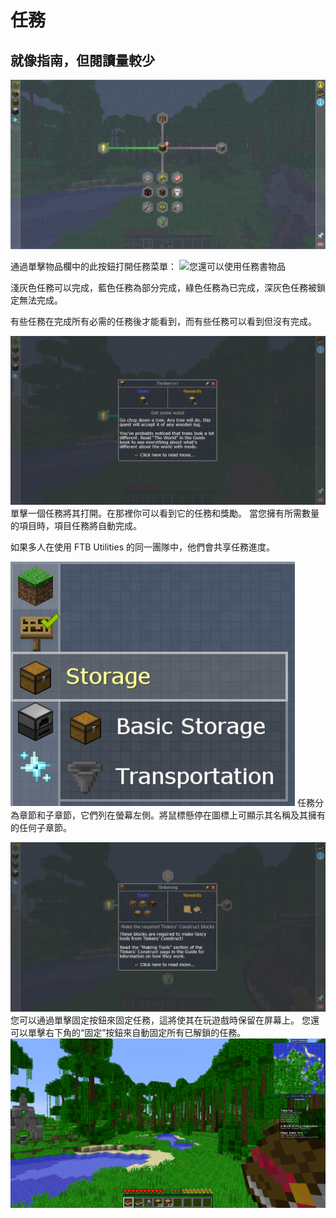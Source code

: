 # 任務
## 就像指南，但閱讀量較少
![](questpage.png)

通過單擊物品欄中的此按鈕打開任務菜單：
![您還可以使用任務書物品](item:ftbquests:book)

淺灰色任務可以完成，藍色任務為部分完成，綠色任務為已完成，深灰色任務被鎖定無法完成。

有些任務在完成所有必需的任務後才能看到，而有些任務可以看到但沒有完成。

![](itemtask.png)
單擊一個任務將其打開。在那裡你可以看到它的任務和獎勵。
當您擁有所需數量的項目時，項目任務將自動完成。

如果多人在使用 FTB Utilities 的同一團隊中，他們會共享任務進度。

![](chapters.png)
任務分為章節和子章節，它們列在螢幕左側。將鼠標懸停在圖標上可顯示其名稱及其擁有的任何子章節。

![](pinning.png)
您可以通過單擊固定按鈕來固定任務，這將使其在玩遊戲時保留在屏幕上。
您還可以單擊右下角的“固定”按鈕來自動固定所有已解鎖的任務。
![](pinned.png)